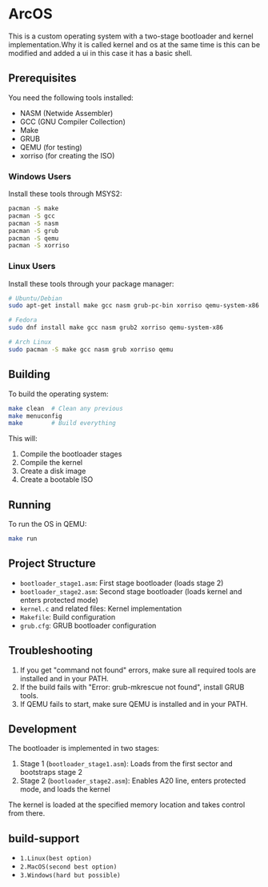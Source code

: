 # ArcOS

This is a custom operating system with a two-stage bootloader and kernel implementation.Why it is called kernel and os at the same time is this can be modified and added a ui in this case it has a basic shell.

## Prerequisites

You need the following tools installed:

- NASM (Netwide Assembler)
- GCC (GNU Compiler Collection)
- Make
- GRUB
- QEMU (for testing)
- xorriso (for creating the ISO)

### Windows Users
Install these tools through MSYS2:
```bash
pacman -S make
pacman -S gcc
pacman -S nasm
pacman -S grub
pacman -S qemu
pacman -S xorriso
```

### Linux Users
Install these tools through your package manager:
```bash
# Ubuntu/Debian
sudo apt-get install make gcc nasm grub-pc-bin xorriso qemu-system-x86

# Fedora
sudo dnf install make gcc nasm grub2 xorriso qemu-system-x86

# Arch Linux
sudo pacman -S make gcc nasm grub xorriso qemu
```

## Building

To build the operating system:

```bash
make clean  # Clean any previous
make menuconfig
make        # Build everything
```

This will:
1. Compile the bootloader stages
2. Compile the kernel
3. Create a disk image
4. Create a bootable ISO

## Running

To run the OS in QEMU:

```bash
make run
```
## Project Structure

- `bootloader_stage1.asm`: First stage bootloader (loads stage 2)
- `bootloader_stage2.asm`: Second stage bootloader (loads kernel and enters protected mode)
- `kernel.c` and related files: Kernel implementation
- `Makefile`: Build configuration
- `grub.cfg`: GRUB bootloader configuration

## Troubleshooting

1. If you get "command not found" errors, make sure all required tools are installed and in your PATH.
2. If the build fails with "Error: grub-mkrescue not found", install GRUB tools.
3. If QEMU fails to start, make sure QEMU is installed and in your PATH.

## Development

The bootloader is implemented in two stages:
1. Stage 1 (`bootloader_stage1.asm`): Loads from the first sector and bootstraps stage 2
2. Stage 2 (`bootloader_stage2.asm`): Enables A20 line, enters protected mode, and loads the kernel

The kernel is loaded at the specified memory location and takes control from there. 

## build-support

- `1.Linux(best option)`
- `2.MacOS(second best option)`
- `3.Windows(hard but possible)`
